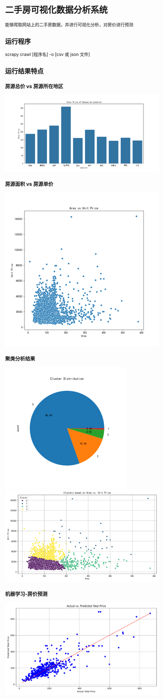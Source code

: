 # 二手房可视化数据分析系统

能够爬取网站上的二手房数据，并进行可视化分析，对房价进行预测

## 运行程序

scrapy crawl [程序名] -o [csv 或 json 文件]

## 运行结果特点

### 房源总价 vs 房源所在地区

![房源总价vs房源所在地区](image/image.png)

### 房源面积 vs 房源单价

![房源面积vs房源单价](image/image-1.png)

### 聚类分析结果

![聚类分析结果](image/image-2.png)
![alt text](image/image-3.png)

### 机器学习-房价预测

![机器学习-房价预测](image/image-4.png)
